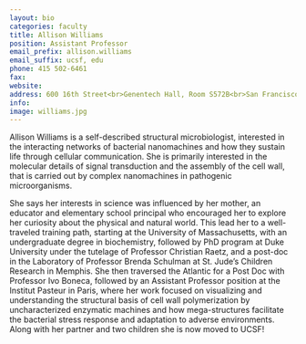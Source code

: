 ```yaml
---
layout: bio
categories: faculty
title: Allison Williams
position: Assistant Professor
email_prefix: allison.williams
email_suffix: ucsf, edu
phone: 415 502-6461
fax:
website:
address: 600 16th Street<br>Genentech Hall, Room S572B<br>San Francisco, CA 94158
info:
image: williams.jpg
---
```

Allison Williams is a self-described structural microbiologist, interested in the interacting networks of bacterial nanomachines and how they sustain life through cellular communication. She is primarily interested in the molecular details of signal transduction and the assembly of the cell wall, that is carried out by complex nanomachines in pathogenic microorganisms.

She says her interests in science was influenced by her mother, an educator and elementary school principal who encouraged her to explore her curiosity about the physical and natural world. This lead her to a well-traveled training path, starting at the University of Massachusetts, with an undergraduate degree in biochemistry, followed by PhD program at Duke University under the tutelage of Professor Christian Raetz, and a post-doc in the Laboratory of Professor Brenda Schulman at St. Jude’s Children Research in Memphis. She then traversed the Atlantic for a Post Doc with Professor Ivo Boneca, followed by an Assistant Professor position at the Institut Pasteur in Paris, where her work focused on visualizing and understanding the structural basis of cell wall polymerization by uncharacterized enzymatic machines and how mega-structures facilitate the bacterial stress response and adaptation to adverse environments. Along with her partner and two children she is now moved to UCSF! 

